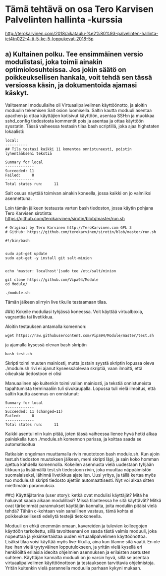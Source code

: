 # Tämä tehtävä on osa Tero Karvisen Palvelinten hallinta -kurssia
http://terokarvinen.com/2018/aikataulu-%e2%80%93-palvelinten-hallinta-ict4tn022-4-ti-5-ke-5-loppukevat-2018-5p

## a) Kultainen polku. Tee ensimmäinen versio modulistasi, joka toimii ainakin optimiolosuhteissa. Jos jokin säätö on poikkeuksellisen hankala, voit tehdä sen tässä versiossa käsin, ja dokumentoida ajamasi käskyt.

Valitsemani moduuliaihe oli Virtuaalipalvelimen käyttöönotto, ja aloitin moduulin tekemisen Salt osion luomisella.
Saltin kautta moduuli asentaa apachen ja ottaa käyttäjien kotisivut käyttöön, asentaa SSH:n ja muokkaa sshd_config tiedostosta kommentit pois ja asentaa ja ottaa käyttöön sysstatin.
Tässä vaiheessa testasin tilaa bash scriptillä, joka ajaa highstaten lokaalisti:

	local:
	----------
	## Tila testasi kaikki 11 komentoa onnistuneesti, poistin lyhentääkseni tekstiä

	Summary for local
	-------------
	Succeeded: 11
	Failed:     0
	-------------
	Total states run:     11


Salt osuus näyttää toimivan ainakin koneella, jossa kaikki on jo valmiiksi asennettuna.

Loin tämän jälkeen testausta varten bash tiedoston, jossa käytin pohjana Tero Karvisen sirotinta: https://github.com/terokarvinen/sirotin/blob/master/run.sh

	# Original by Tero Karvinen http://TeroKarvinen.com GPL 3
	# GitHub: https://github.com/terokarvinen/sirotin/blob/master/run.sh

	#!/bin/bash


	sudo apt-get update
	sudo apt-get -y install git salt-minion


	echo 'master: localhost'|sudo tee /etc/salt/minion

	git clone https://github.com/Vipa94/Module
	cd Module/

	./module.sh


Tämän jälkeen siirryin live tikulle testaamaan tilaa.

##b) Kokeile moduliasi tyhjässä koneessa. Voit käyttää virtualboxia, vagranttia tai livetikkua.



Aloitin testauksen antamalla komennon:

	wget https://raw.githubusercontent.com/Vipa94/Module/master/test.sh

ja ajamalla kysessä olevan bash skriptin

	bash test.sh

Skripti toimi muuten mainiosti, mutta jostain syystä skriptin lopussa oleva
./module.sh rivi ei ajanut kyseessäolevaa skriptiä, vaan ilmoitti, että oikeuksia tiedostoon ei olisi

Manuaalinen ajo kuitenkin toimi vallan mainiosti, ja tekstiä onnistuneista tapahtumista terminaaliin tuli sivukaupalla. Lopussa tuli vielä ilmoitus, että saltin kautta asennus on onnistunut:

	Summary for local
	-------------
	Succeeded: 11 (changed=11)
	Failed:     0
	-------------
	Total states run:     11

Kaikki asentui niin kuin pitää, joten tässä vaiheessa lienee hyvä hetki alkaa painiskella tuon
./module.sh komennon parissa, ja koittaa saada se automatisoitua

Ratkaisin ongelman muuttamalla rivin muototoon bash module.sh. Kun ajoin test.sh tiedoston muutoksen jälkeen,
meni skripti läpi, ja sain koko homman ajettua kahdella komennolla.
Kokeilen asennusta vielä uudestaan tyhjään tikkuun ja lisäämällä test.sh tiedostoon rivin, joka muuttaa näppäimistön suomalaiseksi, lähinnä livetikkua ajatellen.
Uusi yritys, ja tällä kertaa myös tuo module.sh skripti tiedosto ajettiin automaattisesti. Nyt voi alkaa sitten miettimään parannuksia.


##c) Käyttäjätarina (user story): ketkä ovat modulisi käyttäjät? Mitä he haluavat saada aikaan modulillasi? Missä tilanteessa he sitä käyttävät? Mitkä ovat tärkeimmät parannukset käyttäjän kannalta, joita moduliin pitäisi vielä tehdä? Tähän c-kohtaan vain sanallinen vastaus, tämä kohta ei poikkeuksellisesti edellytä testejä tietokoneella.

Moduuli on ehkä enemmän omaan, kavereiden ja tulevien kolleegojen käyttöön tarkoitettu, sillä tavoitteenani on saada tästä valmis moduuli, joka nopeuttaa ja yksinkertaistaa uuden virtuaalipalvelimen käyttöönottoa.
Lisäksi tilaa voisi käyttää myös live-tikulla, aina kun tilanne sitä vaatii. En ole itse ihan vielä tyytyväinen lopputulokseen, ja yritän vielä kysellä eri henkilöiltä erilaisia ideoita ohjelmien asennuksen ja erilaisten asetusten suhteen. Käyttäjän kannalta moduuli on jo varsin hyvä, sillä se asentaa virtuaalipalvelimen käyttöönottoon ja testaukseen tarvittavia ohjelmistoja. Yritän kuitenkin vielä parannella moduulia parhaan kykyni mukaan.
